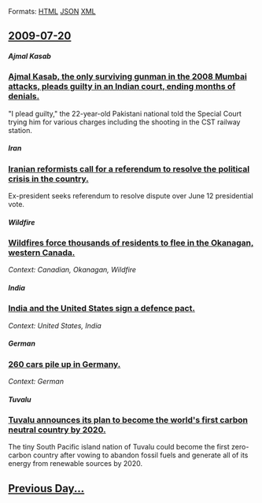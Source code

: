 
Formats: [HTML](2009/07/20/index.html)  [JSON](2009/07/20/index.json)  [XML](2009/07/20/index.xml)  

## [2009-07-20](/news/2009/07/20/index.md)

##### Ajmal Kasab
### [ Ajmal Kasab, the only surviving gunman in the 2008 Mumbai attacks, pleads guilty in an Indian court, ending months of denials. ](/news/2009/07/20/ajmal-kasab-the-only-surviving-gunman-in-the-2008-mumbai-attacks-pleads-guilty-in-an-indian-court-ending-months-of-denials.md)
&quot;I plead guilty,&quot; the 22-year-old Pakistani national told the Special Court trying him for various charges including the shooting in the CST railway station.

##### Iran
### [ Iranian reformists call for a referendum to resolve the political crisis in the country. ](/news/2009/07/20/iranian-reformists-call-for-a-referendum-to-resolve-the-political-crisis-in-the-country.md)
Ex-president seeks referendum to resolve dispute over June 12 presidential vote.

##### Wildfire
### [ Wildfires force thousands of residents to flee in the Okanagan, western Canada. ](/news/2009/07/20/wildfires-force-thousands-of-residents-to-flee-in-the-okanagan-western-canada.md)
_Context: Canadian, Okanagan, Wildfire_

##### India
### [ India and the United States sign a defence pact. ](/news/2009/07/20/india-and-the-united-states-sign-a-defence-pact.md)
_Context: United States, India_

##### German
### [ 260 cars pile up in Germany. ](/news/2009/07/20/260-cars-pile-up-in-germany.md)
_Context: German_

##### Tuvalu
### [ Tuvalu announces its plan to become the world's first carbon neutral country by 2020. ](/news/2009/07/20/tuvalu-announces-its-plan-to-become-the-world-s-first-carbon-neutral-country-by-2020.md)
The tiny South Pacific island nation of Tuvalu could become the first zero-carbon country after vowing to abandon fossil fuels and generate all of its energy from renewable sources by 2020.

## [Previous Day...](/news/2009/07/19/index.md)

